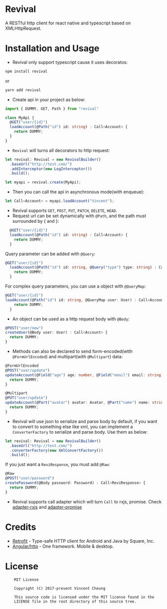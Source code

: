Revival
======
A RESTful http client for react native and typescript based on XMLHttpRequest.

Installation and Usage
====

* Revival only support typescript cause it uses decoratos:

```sh
npm install revival
```
or
```sh
yarn add revival
```

* Create api in your project as below:

```typescript
import { DUMMY, GET, Path } from "revival"

class MyApi {
  @GET("user/{id}")
  loadAccount(@Path("id") id: string) : Call<Account> {
    return DUMMY;
  }
}
```

* `Revival` will turns all decorators to http request:
```typescript
let revival: Revival = new RevivalBuilder()
  .baseUrl("http://test.com/")
  .addInterceptor(new LogInterceptor())
  .build();

let myapi = revival.create(MyApi);
```

* Then you can call the api in asynchronous mode(with enqueue):
```typescript
let Call<Account> = myapi.loadAccount("Vincent");
```

* Revival supports `GET`, `POST`, `PUT`, `PATCH`, `DELETE`, `HEAD`.
* Request url can be set dynamically with `@Path`, and the path must surrounded by { and }:
```typescript
  @GET("user/{id}")
  loadAccount(@Path("id") id: string) : Call<Account> {
    return DUMMY;
  }
```

Query parameter can be added with `@Query`:
```typescript
@GET("user/{id}")
  loadAccount(@Path("id") id: string, @Query("type") type: string) : Call<Account> {
    return DUMMY;
  }
```

For complex query parameters, you can use a object with `@QueryMap`:
```typescript
@GET("user/{id}")
loadAccount(@Path("id") id: string, @QueryMap user: User) : Call<Account> {
    return DUMMY;
  }
```

* An object can be used as a http request body with `@Body`:
```typescript
@POST("user/new")
createUser(@Body user: User) : Call<Account> {
  return DUMMY;
}
```

* Methods can also be declared to send form-encoded(wtth `@FormUrlEncoded`) and multipart(with `@Multipart`) data:
```typescript
@FormUrlEncoded
@POST("user/update")
updateAccount(@Field("age") age: number, @Field("email") email: string) {
  return DUMMY;
}

@Multipart
@PUT("user/update")
updateAccount(@Part("avatar") avatar: Avatar, @Part("name") name: string) {
  return DUMMY;
}
```

* Revival will use json to serialize and  parse body by default, if you want to convert to something else like xml, you can implement a `ConverterFactory` to serialize and parse body. Use them as below:
```typescript
let revival: Revival = new RevivalBuilder()
  .baseUrl("http://test.com/")
  .converterFactory(new XmlConvertFactory())
  .build();
```

If you just want a `ReviResponse`, you must add `@Raw`:
```typescript
@Raw
@POST("user/password")
createPassword(@Body password: Password) : Call<ReviResponse> {
  return DUMMY;
}
```

* Revival supports call adapter which will turn `Call` to rxjs, promise. Check [adapter-rxjs](../revival-adapter-rxjs/)  and [adapter-promise](../revival-adapter-promise/)


Credits
=======
* [Retrofit][1] - Type-safe HTTP client for Android and Java by Square, Inc.
* [Angular/http][2] - One framework. Mobile & desktop. 


License
======
```text
	MIT License

	Copyright (C) 2017-present Vincent Cheung

	This source code is licensed under the MIT license found in the
	LICENSE file in the root directory of this source tree.
```

[1]: https://github.com/square/retrofit
[2]: https://github.com/angular/angular